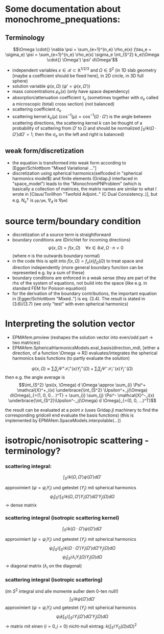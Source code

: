 # Some documentation about monochrome_pnequations:

## Terminology

$$\Omega \cdot{} \nabla \psi + \sum_{e=1}^{n_e} \rho_e(x) (\tau_e + \sigma_e) \psi = \sum_{e=1}^{n_e} \rho_e(x) \sigma_e \int_{S^2} k_e(\Omega \cdot{} \Omega') \psi' d\Omega'$$

- independent variables $x \in \mathcal{R} \subset \mathbb{R}^{1/2/3}$ and $\Omega \in S^2$ (in 1D slab geometry [maybe a coefficient should be fixed here], in 2D circle, in 3D full sphere)
- solution variable $\psi(x, \Omega)$ ($\psi' = \psi(x, \Omega')$)
- mass concentrations $\rho_e(x)$ (only have space dependency)
- absorption/attenuation coefficient $\tau_e$ (sometimes together with $\sigma_e$ called a microscopic (total) cross section) (not balanced)
- scattering coefficient $\sigma_e$ 
- scattering kernel $k_e(\mu)$ ($\cos^{-1}(\mu) = \cos^{-1}(\Omega \cdot{} \Omega')$ is the angle between scattering directions, the scattering kernel $k$ can be thought of a probability of scattering from $\Omega'$ to $\Omega$ and should be normalized $\int_{S^2} k(\Omega \cdot{} \Omega') d \Omega'= 1$, then the $\sigma_e$ on the left and right is balanced)

## weak form/discretization
- the equation is transformed into weak form according to [Egger/Schlottbom "Mixed Variational ..."]
- discretization using spherical harmonics(selfcoded in "spherical harmonics model$) and finite elements (Gridap.jl interfaced in "space_model") leads to the "MonochromPNProblem" (which is basically a collection of matrices, the matrix names are similar to what I wrote in [Claus/Torillhon "Twofold Adjoint.." (C Dual Consistency..)], but e.g. $N_e^\pm$ is $\texttt{ρp/ρm}$, $\nabla_d$ is $\nabla\texttt{pm}$)


# source term/boundary condition
- discretization of a source term is straightforward
- boundary conditions are (Dirichlet for incoming directions)
$$\psi(x, \Omega) = f(x, \Omega) \quad \forall x \in \partial \mathcal{R}, \Omega \cdot{} n < 0$$
(where $n$ is the outwards boundary normal)
- in the code this is split into $f(x, \Omega) = f_x(x) f_\Omega(\Omega)$ to treat space and direction independently (more general boundary function can be represented e.g. by a sum of these)
- boundary conditions are enforced in a weak sense (they are part of the rhs of the system of equations, not build into the space (like e.g. in standard FEM for Poisson equation))
- for the derivation of the boundary contributions, the important equation in [Egger/Schlottbom "Mixed.."] is eq. (3.4). The result is stated in (3.6)/(3.7) (we only "test" with even spherical harmonics)

# Interpreting the solution vector
- EPMAfem.pmview (reshapes the solution vector into even/odd part -> two matrices)
- EPMAfem.SphericalHarmonicsModels.eval_basis(direction_mdl, [either a direction, of a function \Omega -> R]) evaluates/integrates the spherical harmonics basis functions (to partly evaluate the solution)

$$\psi(x, \Omega) \approx \sum_{i} \sum_{j} \Psi^+ \mathcal{X}^+_i(x) \Upsilon^+_j(\Omega) + \sum_{i} \sum_{j} \Psi^- \mathcal{X}^-_i(x) \Upsilon^-_j(\Omega)$$
then e.g. the angle average is
$$\int_{S^2} \psi(x, \Omega) d \Omega \approx \sum_{i} \Psi^+ \mathcal{X}^+_i(x)  \underbrace{\int_{S^2} \Upsilon^+_j(\Omega) d\Omega}_{=(1, 0, 0... )^T} + \sum_{i} \sum_{j} \Psi^- \mathcal{X}^-_i(x) \underbrace{\int_{S^2}\Upsilon^-_j(\Omega) d \Omega}_{=(0, 0, ...)^T}$$


the result can be evaluated at a point $x$ (uses Gridap.jl machinery to find the corresponding gridcell end evaluate the basis functions) (this is implemented by EPMAfem.SpaceModels.interpolable(...))



# isotropic/nonisotropic scattering - terminology? 
### scattering integral:
$$\int_{S^2} k(\Omega, \Omega') \psi(\Omega') d\Omega'$$

approximiert ($\psi = \psi_i Y_i$) und getestet ($Y_j$) mit spherical harmonics 
$$\psi_i \int_{S^2} \int_{S^2} k(\Omega, \Omega') Y_i(\Omega') d\Omega' Y_j(\Omega) d \Omega$$
-> dense matrix

### scattering integral (isotropic scattering kernel)
$$\int_{S^2} k(\Omega \cdot{} \Omega') \psi(\Omega') d\Omega'$$

approximiert ($\psi = \psi_i Y_i$) und getestet ($Y_j$) mit spherical harmonics 
$$\psi_i \int_{S^2} \int_{S^2} k(\Omega\cdot \Omega') Y_i(\Omega') d\Omega' Y_j(\Omega) d \Omega$$
$$\psi_i \int_{S^2} \lambda_i Y_i(\Omega) Y_j(\Omega) d \Omega$$
-> diagonal matrix ($\lambda_i$ on the diagonal)

### scattering integral (isotropic scattering)
(im $S^2$ integral sind alle momente außer dem 0-ten null!)
$$\int_{S^2} k \psi(\Omega') d\Omega'$$
approximiert ($\psi = \psi_i Y_i$) und getestet ($Y_j$) mit spherical harmonics 
$$\psi_i k \int_{S^2} \int_{S^2} Y_i(\Omega') d\Omega' Y_j(\Omega) d \Omega$$
-> matrix mit einen $(i=0, j=0)$ nicht-null eintrag: $k (\int_{S^2} Y_0(\Omega) d\Omega)^2$
